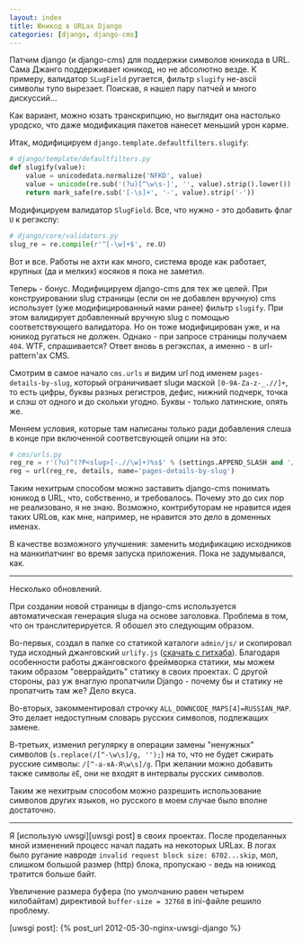 ```yaml
---
layout: index
title: Юникод в URLах Django
categories: [django, django-cms]
---
```


Патчим django (и django-cms) для поддержки символов юникода в URL. Сама Джанго
поддерживает юникод, но не абсолютно везде. К примеру, валидатор `SLugField`
ругается, фильтр `slugify` не-ascii символы тупо вырезает. Поискав, я нашел пару
патчей и много дискуссий...

Как вариант, можно юзать транскрипцию, но выглядит она настолько уродско, что
даже модификация пакетов нанесет меньший урон карме.

Итак, модифицируем `django.template.defaultfilters.slugify`:

```python
# django/template/defaultfilters.py
def slugify(value):
    value = unicodedata.normalize('NFKD', value)
    value = unicode(re.sub('(?u)[^\w\s-]', '', value).strip().lower())
    return mark_safe(re.sub('[-\s]+', '-', value).strip('-'))
```

Модифицируем валидатор `SlugField`. Все, что нужно - это добавить флаг `U` к
регэкспу:

```python
# django/core/validators.py
slug_re = re.compile(r'^[-\w]+$', re.U)
```

Вот и все. Работы не ахти как много, система вроде как работает, крупных (да и
мелких) косяков я пока не заметил.

Теперь - бонус. Модифицируем django-cms для тех же целей. При конструировании
slug страницы (если он не добавлен вручную) cms использует (уже модифицированный
нами ранее) фильтр `slugify`. При этом валидирует добавленный вручную slug с
помощью соответствующего валидатора. Но он тоже модифицирован уже, и на юникод
ругаться не должен. Однако - при запросе страницы получаем `404`. WTF,
спрашивается?  Ответ вновь в регэкспах, а именно - в url-pattern'ах CMS.

Смотрим в самое начало `cms.urls` и видим url под именем
`pages-details-by-slug`, который ограничивает slugи маской `[0-9A-Za-z-_.//]+`,
то есть цифры, буквы разных регистров, дефис, нижний подчерк, точка и слэш от
одного и до скольки угодно. Буквы - только латинские, опять же.

Меняем условия, которые там написаны только ради добавления слеша в конце при
включенной соответсвующей опции на это:

```python
# cms/urls.py
reg_re = r'(?u)^(?P<slug>[-.//\w]+)%s$' % (settings.APPEND_SLASH and '/' or '')
reg = url(reg_re, details, name='pages-details-by-slug')
```

Таким нехитрым способом можно заставить django-cms понимать юникод в URL, что,
собственно, и требовалось. Почему это до сих пор не реализовано, я не знаю.
Возможно, контрибуторам не нравится идея таких URLов, как мне, например, не
нравится это дело в доменных именах.

В качестве возможного улучшения: заменить модификацию исходников на
манкипатчинг во время запуска приложения. Пока не задумывался, как.

* * *

Несколько обновлений.

При создании новой страницы в django-cms используется автоматическая генерация
slugа на основе заголовка. Проблема в том, что он транслитерируется. Я обошел
это следующим образом.

Во-первых, создал в папке со статикой каталоги `admin/js/` и скопировал туда
исходный джанговский `urlify.js` ([скачать с гитхаба][urlify.js]). Благодаря
особенности работы джанговского фреймворка статики, мы можем таким образом
"оверрайдить" статику в своих проектах. С другой стороны, раз уж внаглую
пропатчили Django - почему бы и статику не пропатчить там же? Дело вкуса.

Во-вторых, закомментировал строчку `ALL_DOWNCODE_MAPS[4]=RUSSIAN_MAP`. Это
делает недоступным словарь русских символов, подлежащих замене.

В-третьих, изменил регулярку в операции замены "ненужных" символов
(`s.replace(/[^-\w\s]/g, '');`) на то, что не будет сжирать русские символы:
`/[^-а-яА-Я\w\s]/g`. При желании можно добавить также символы `ёЁ`, они не
входят в интервалы русских символов.

Таким же нехитрым способом можно разрешить использование символов других языков,
но русского в моем случае было вполне достаточно.

* * *

Я [использую uwsgi][uwsgi post] в своих проектах. После проделанных мной
изменений процесс начал падать на некоторых URLах. В логах было ругание навроде
`invalid request block size: 6702...skip`, мол, слишком большой размер (http)
блока, пропускаю - ведь на юникод тратится больше байт.

Увеличение размера буфера (по умолчанию равен четырем килобайтам) директивой
`buffer-size = 32768` в ini-файле решило проблему.



[urlify.js]: http://git.io/VIR5Ow
[uwsgi post]: {% post_url 2012-05-30-nginx-uwsgi-django %}

